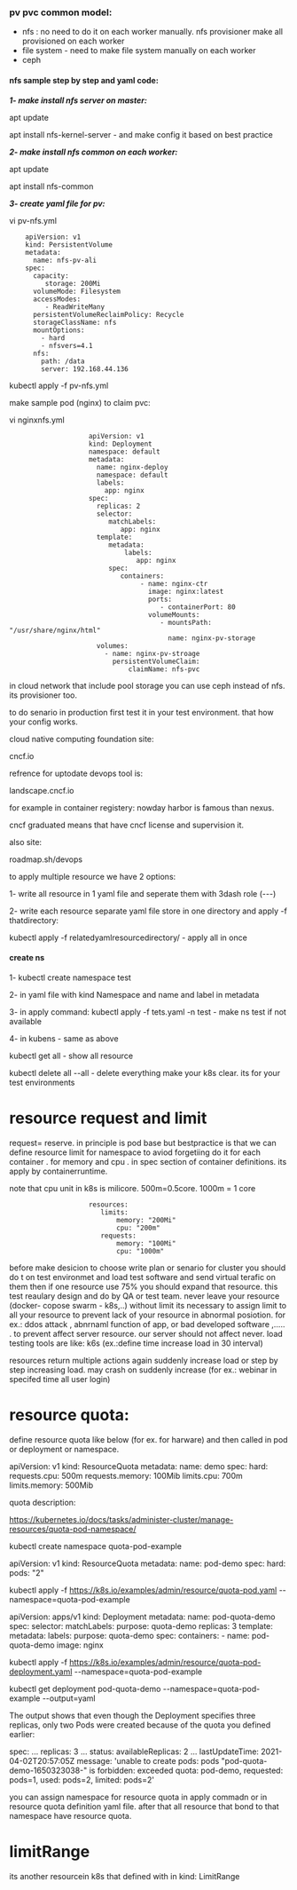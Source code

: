 
### pv pvc common model:

- nfs : no need to do it on each worker manually. nfs provisioner make all provisioned on each worker
- file system  - need to make file system manually on each worker
- ceph





#### nfs sample step by step and yaml code:


***1- make install nfs server on master:***

apt update

apt install nfs-kernel-server  - and make config it based on best practice


***2- make install nfs common on each worker:***

apt update

apt install nfs-common


***3- create yaml file for pv:***

vi pv-nfs.yml

        
        apiVersion: v1
        kind: PersistentVolume
        metadata:
          name: nfs-pv-ali
        spec:
          capacity:
             storage: 200Mi
          volumeMode: Filesystem
          accessModes:
             - ReadWriteMany
          persistentVolumeReclaimPolicy: Recycle
          storageClassName: nfs
          mountOptions:
            - hard
            - nfsvers=4.1
          nfs:
            path: /data
            server: 192.168.44.136
        
        


 kubectl apply -f pv-nfs.yml

 

make sample pod (nginx) to claim pvc:

vi nginxnfs.yml


                        apiVersion: v1
                        kind: Deployment
                        namespace: default
                        metadata:
                          name: nginx-deploy
                          namespace: default
                          labels:
                            app: nginx
                        spec:
                          replicas: 2
                          selector:
                             matchLabels:
                                app: nginx
                          template:
                             metadata:
                                 labels:
                                    app: nginx
                             spec:
                                containers:
                                     - name: nginx-ctr
                                       image: nginx:latest
                                       ports:
                                          - containerPort: 80
                                       volumeMounts:
                                          - mountsPath: "/usr/share/nginx/html"
                                            name: nginx-pv-storage
                          volumes:
                            - name: nginx-pv-stroage
                              persistentVolumeClaim:
                                  claimName: nfs-pvc
                        






in cloud network that include pool storage you can use ceph instead of nfs. its provisioner too.

to do senario in production first test it in your test environment. that how your config works.


cloud native computing foundation site:


cncf.io


refrence for uptodate devops tool is:


landscape.cncf.io


for example in container registery: nowday harbor is famous than nexus.


cncf graduated means that have cncf license and supervision it.


also site:

roadmap.sh/devops




to apply multiple resource we have 2 options:

1- write all resource in 1 yaml file and seperate them with 3dash role (---) 

2- write each resource separate yaml file store in one directory and apply -f thatdirectory:

kubectl apply -f relatedyamlresourcedirectory/  - apply all in once



#### create ns

1- kubectl create namespace test

2- in yaml file with kind Namespace and name and label in metadata

3- in apply command: kubectl apply -f tets.yaml -n test   - make ns test if not available

4- in kubens   - same as above



kubectl get all  - show all resource

kubectl delete all --all   - delete everything make your k8s clear. its for your test environments


# resource request and limit

request= reserve. in principle is pod base but bestpractice is that we can define resource limit for namespace to aviod forgetiing do it for each container . for  memory and cpu . in spec section of container definitions. its apply by containerruntime. 

note that cpu unit in k8s is milicore. 500m=0.5core. 1000m = 1 core

                        resources:
                           limits:
                               memory: "200Mi"
                               cpu: "200m"
                           requests:
                               memory: "100Mi"
                               cpu: "1000m"






before make desicion to choose write plan or senario for cluster you should do t on test environmet and load test software and send virtual terafic on them then if one resource use 75% you should expand that resource. this test reaulary design and do by QA or test team. never leave your resource (docker- copose swarm - k8s,..) without limit its necessary to assign limit to all your resource to prevent lack of your resource in abnormal posiotion. for ex.: ddos attack , abnrnaml function of app, or bad developed software ,..... .  to prevent affect server resource. our server should not affect never. load testing tools are like: k6s (ex.:define time increase load in 30 interval)


resources return multiple actions again suddenly increase load or step by step increasing load. may crash on suddenly increase (for ex.: webinar in specifed time all user login)








# resource quota:

define resource quota like below (for ex. for harware) and then called in pod or deployment or namespace. 



apiVersion: v1
kind: ResourceQuota
metadata:
  name: demo
spec:
  hard:
    requests.cpu: 500m
    requests.memory: 100Mib
    limits.cpu: 700m
    limits.memory: 500Mib




quota description:

https://kubernetes.io/docs/tasks/administer-cluster/manage-resources/quota-pod-namespace/


kubectl create namespace quota-pod-example


apiVersion: v1
kind: ResourceQuota
metadata:
  name: pod-demo
spec:
  hard:
    pods: "2"




kubectl apply -f https://k8s.io/examples/admin/resource/quota-pod.yaml --namespace=quota-pod-example



apiVersion: apps/v1
kind: Deployment
metadata:
  name: pod-quota-demo
spec:
  selector:
    matchLabels:
      purpose: quota-demo
  replicas: 3
  template:
    metadata:
      labels:
        purpose: quota-demo
    spec:
      containers:
      - name: pod-quota-demo
        image: nginx
    

kubectl apply -f https://k8s.io/examples/admin/resource/quota-pod-deployment.yaml --namespace=quota-pod-example

kubectl get deployment pod-quota-demo --namespace=quota-pod-example --output=yaml



The output shows that even though the Deployment specifies three replicas, only two Pods were created because of the quota you defined earlier:

spec:
  ...
  replicas: 3
...
status:
  availableReplicas: 2
...
lastUpdateTime: 2021-04-02T20:57:05Z
    message: 'unable to create pods: pods "pod-quota-demo-1650323038-" is forbidden:
      exceeded quota: pod-demo, requested: pods=1, used: pods=2, limited: pods=2'




you can assign namespace for resource quota in apply commadn or  in resource quota definition yaml file. after that all resource that bond to that namespace have resource quota.


# limitRange

its another resourcein k8s that defined with in kind: LimitRange











